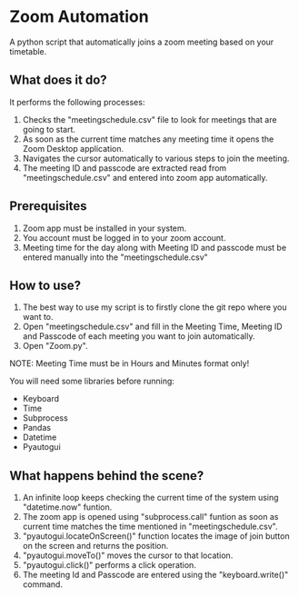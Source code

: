 # Zoom Automation
A python script that automatically joins a zoom meeting based on your timetable.

## What does it do?
It performs the following processes:
1. Checks the "meetingschedule.csv" file to look for meetings that are going to start.
2. As soon as the current time matches any meeting time it opens the Zoom Desktop application.
3. Navigates the cursor automatically to various steps to join the meeting.
4. The meeting ID and passcode are extracted read from "meetingschedule.csv" and entered into zoom app automatically.

## Prerequisites
1. Zoom app must be installed in your system.
2. You account must be logged in to your zoom account.
3. Meeting time for the day along with Meeting ID and passcode must be entered manually into the "meetingschedule.csv"

## How to use?
1. The best way to use my script is to firstly clone the git repo where you want to.
2. Open "meetingschedule.csv" and fill in the Meeting Time, Meeting ID and Passcode of each meeting you want to join automatically.
3. Open "Zoom.py".

NOTE: Meeting Time must be in Hours and Minutes format only!

You will need some libraries before running:
- Keyboard
- Time
- Subprocess
- Pandas
- Datetime 
- Pyautogui

## What happens behind the scene?
1. An infinite loop keeps checking the current time of the system using "datetime.now" funtion.
2. The zoom app is opened using "subprocess.call" funtion as soon as current time matches the time mentioned in "meetingschedule.csv".
3. "pyautogui.locateOnScreen()" function locates the image of join button on the screen and returns the position.
4. "pyautogui.moveTo()" moves the cursor to that location.
5. "pyautogui.click()" performs a click operation.
6. The meeting Id and Passcode are entered using the "keyboard.write()" command.
